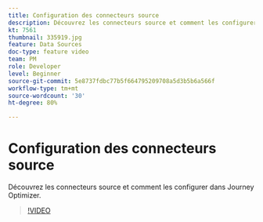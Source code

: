 ```yaml
---
title: Configuration des connecteurs source
description: Découvrez les connecteurs source et comment les configurer dans Journey Optimizer.
kt: 7561
thumbnail: 335919.jpg
feature: Data Sources
doc-type: feature video
team: PM
role: Developer
level: Beginner
source-git-commit: 5e8737fdbc77b5f664795209708a5d3b5b6a566f
workflow-type: tm+mt
source-wordcount: '30'
ht-degree: 80%

---
```



# Configuration des connecteurs source

Découvrez les connecteurs source et comment les configurer dans Journey Optimizer.

>[!VIDEO](https://video.tv.adobe.com/v/335919?quality=12)

